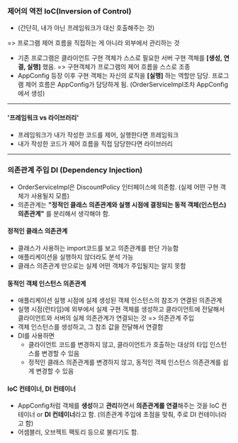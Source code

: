 ### 제어의 역전 IoC(Inversion of Control)
- (간단히, 내가 아닌 프레임워크가 대신 호출해주는 것)

=> 프로그램 제어 흐름을 직접하는 게 아니라 외부에서 관리하는 것

- 기존 프로그램은 클라이언트 구현 객체가 스스로 필요한 서버 구현 객체를 **[생성, 연결, 실행]** 했음. => 구현객체가 프로그램의 제어 흐름을 스스로 조종
- AppConfig 등장 이후 구현 객체는 자신의 로직을 **[실행]** 하는 역할만 담당. 프로그램 제어 흐름은 AppConfig가 담당하게 됨.
  (OrderServiceImpl조차 AppConfig에서 생성)
---

#### '프레임워크 vs 라이브러리'
- 프레임워크가 내가 작성한 코드를 제어, 실행한다면 프레임워크
- 내가 작성한 코드가 제어 흐름을 직접 담당한다면 라이브러리

---

### 의존관계 주입 DI (Dependency Injection)
- OrderServiceImpl은 DiscountPolicy 인터페이스에 의존함. (실제 어떤 구현 객체가 사용될지 모름)
- 의존관계는 **"정적인 클래스 의존관계와 실행 시점에 결정되는 동적 객체(인스턴스) 의존관계"** 를 분리해서 생각해야 함.

#### 정적인 클래스 의존관계
- 클래스가 사용하는 import코드를 보고 의존관계를 판단 가능함
- 애플리케이션을 실행하지 않더라도 분석 가능
- 클래스 의존관계 만으로는 실제 어떤 객체가 주입될지는 알지 못함


#### 동적인 객체 인스턴스 의존관계
- 애플리케이션 실행 시점에 실제 생성된 객체 인스턴스의 참조가 연결된 의존관계
- 실행 시점(런타임)에 외부에서 실제 구현 객체를 생성하고 클라이언트에 전달해서 클라이언트와 서버의 실제 의존관계가 연결되는 것 => 의존관계 주입
- 객체 인스턴스를 생성하고, 그 참조 값을 전달해서 연결함
- DI를 사용하면
  - 클라이언트 코드를 변경하지 않고, 클라이언트가 호출하는 대상의 타입 인스턴스를 변경할 수 있음
  - 정적인 클래스 의존관계를 변경하지 않고, 동적인 객체 인스턴스 의존관계를 쉽게 변경할 수 있음


#### IoC 컨테이너, DI 컨테이너
- AppConfig처럼 객체를 **생성**하고 **관리**하면서 **의존관계를 연결**해주는 것을 IoC 컨테이너 or **DI 컨테이너**라고 함.
  (의존관계 주입에 초점을 맞춰, 주로 DI 컨테이너라고 함)
- 어셈블러, 오브젝트 팩토리 등으로 불리기도 함.